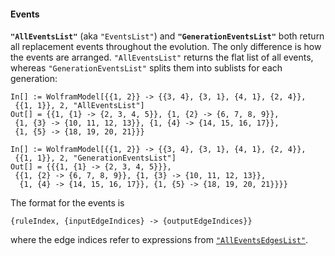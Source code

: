 #### Events

**`"AllEventsList"`** (aka `"EventsList"`) and **`"GenerationEventsList"`** both return all replacement events throughout the evolution. The only difference is how the events are arranged. `"AllEventsList"` returns the flat list of all events, whereas `"GenerationEventsList"` splits them into sublists for each generation:

```wl
In[] := WolframModel[{{1, 2}} -> {{3, 4}, {3, 1}, {4, 1}, {2, 4}},
 {{1, 1}}, 2, "AllEventsList"]
Out[] = {{1, {1} -> {2, 3, 4, 5}}, {1, {2} -> {6, 7, 8, 9}},
 {1, {3} -> {10, 11, 12, 13}}, {1, {4} -> {14, 15, 16, 17}},
 {1, {5} -> {18, 19, 20, 21}}}
```

```wl
In[] := WolframModel[{{1, 2}} -> {{3, 4}, {3, 1}, {4, 1}, {2, 4}},
 {{1, 1}}, 2, "GenerationEventsList"]
Out[] = {{{1, {1} -> {2, 3, 4, 5}}},
 {{1, {2} -> {6, 7, 8, 9}}, {1, {3} -> {10, 11, 12, 13}},
  {1, {4} -> {14, 15, 16, 17}}, {1, {5} -> {18, 19, 20, 21}}}}
```

The format for the events is

```wl
{ruleIndex, {inputEdgeIndices} -> {outputEdgeIndices}}
```

where the edge indices refer to expressions from [`"AllEventsEdgesList"`](AllEdgesThroughoutEvolution.md).
